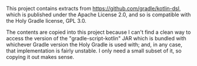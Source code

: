 This project contains extracts from https://github.com/gradle/kotlin-dsl,
which is published under the Apache License 2.0, and so is compatible with
the Holy Gradle license, GPL 3.0.

The contents are copied into this project because I can't find a clean way
to access the version of the "gradle-script-kotlin" JAR which is bundled
with whichever Gradle version the Holy Gradle is used with; and, in any
case, that implementation is fairly unstable.  I only need a small subset
of it, so copying it out makes sense.
